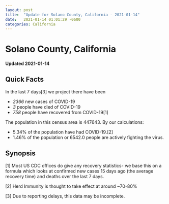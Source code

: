 ```yaml
---
layout: post
title:  "Update for Solano County, California - 2021-01-14"
date:   2021-01-14 01:01:29 -0600
categories: California
---
```


# Solano County, California
#### Updated 2021-01-14

## Quick Facts

In the last 7 days[3] we project there have been
- *2366* new cases of COVID-19
- *3* people have died of COVID-19
- *758* people have recovered from COVID-19[1]

The population in this census area is 447643. By our calculations:
- 5.34% of the population have had COVID-19.[2]
- 1.46% of the population or 6542.0 people are actively fighting the virus.

## Synopsis




[1] Most US CDC offices do give any recovery statistics- we base this on a formula which looks at confirmed new cases
15 days ago (the average recovery time) and deaths over the last 7 days.

[2] Herd Immunity is thought to take effect at around ~70-80%

[3] Due to reporting delays, this data may be incomplete.
 
    